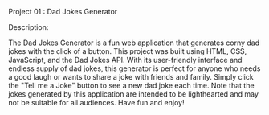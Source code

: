 Project 01 : Dad Jokes Generator

Description:

 The Dad Jokes Generator is a fun web application that generates corny dad jokes with the click of a button. This project was built using HTML, CSS, JavaScript, and the Dad Jokes API. With its user-friendly interface and endless supply of dad jokes, this generator is perfect for anyone who needs a good laugh or wants to share a joke with friends and family. Simply click the "Tell me a Joke" button to see a new dad joke each time. Note that the jokes generated by this application are intended to be lighthearted and may not be suitable for all audiences. Have fun and enjoy!